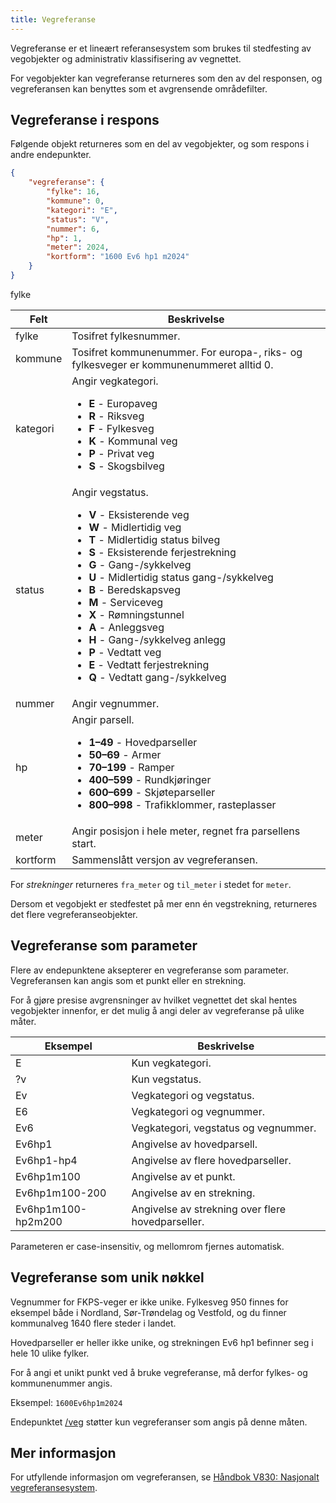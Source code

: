 ```yaml
---
title: Vegreferanse
---
```


Vegreferanse er et lineært referansesystem som brukes til stedfesting av vegobjekter og administrativ klassifisering av vegnettet.

For vegobjekter kan vegreferanse returneres som den av del responsen, og vegreferansen kan benyttes som et avgrensende områdefilter.

## Vegreferanse i respons

Følgende objekt returneres som en del av vegobjekter, og som respons i andre endepunkter.

```json
{
    "vegreferanse": {
        "fylke": 16,
        "kommune": 0,
        "kategori": "E",
        "status": "V",
        "nummer": 6,
        "hp": 1,
        "meter": 2024,
        "kortform": "1600 Ev6 hp1 m2024"
    }
}
```

<tbody>
<tr>
<td>fylke</td>
<table>
    <thead>
    <tr>
        <th>Felt</th>
        <th>Beskrivelse</th>
    </tr>
    </thead>
    <tbody>
    <tr>
        <td>fylke</td>
        <td>Tosifret fylkesnummer.</td>
    </tr>
    <tr>
        <td>kommune</td>
        <td>Tosifret kommunenummer.
            For europa-, riks- og fylkesveger er kommunenummeret alltid 0.</td>
    </tr>
    <tr>
        <td>kategori</td>
        <td>Angir vegkategori.
            <ul>
                <li><b>E</b> - Europaveg</li>
                <li><b>R</b> - Riksveg</li>
                <li><b>F</b> - Fylkesveg</li>
                <li><b>K</b> - Kommunal veg</li>
                <li><b>P</b> - Privat veg</li>
                <li><b>S</b> - Skogsbilveg</li>
            </ul>
        </td>
    </tr>
    <tr>
        <td>status</td>
        <td>Angir vegstatus.
            <ul>
                <li><b>V</b> - Eksisterende veg</li>
                <li><b>W</b> - Midlertidig veg</li>
                <li><b>T</b> - Midlertidig status bilveg</li>
                <li><b>S</b> - Eksisterende ferjestrekning</li>
                <li><b>G</b> - Gang-/sykkelveg</li>
                <li><b>U</b> - Midlertidig status gang-/sykkelveg</li>
                <li><b>B</b> - Beredskapsveg</li>
                <li><b>M</b> - Serviceveg</li>
                <li><b>X</b> - Rømningstunnel</li>
                <li><b>A</b> - Anleggsveg</li>
                <li><b>H</b> - Gang-/sykkelveg anlegg</li>
                <li><b>P</b> - Vedtatt veg</li>
                <li><b>E</b> - Vedtatt ferjestrekning</li>
                <li><b>Q</b> - Vedtatt gang-/sykkelveg</li>
            </ul>
        </td>
    </tr>
    <tr>
        <td>nummer</td>
        <td>Angir vegnummer.</td>
    </tr>
    <tr>
        <td>hp</td>
        <td>Angir parsell.
            <ul>
                <li><b>1–49</b> - Hovedparseller</li>
                <li><b>50–69</b> - Armer</li>
                <li><b>70–199</b> - Ramper</li>
                <li><b>400–599</b> - Rundkjøringer</li>
                <li><b>600–699</b> - Skjøteparseller</li>
                <li><b>800–998</b> - Trafikklommer, rasteplasser</li>
            </ul>
        </td>
    </tr>
    <tr>
        <td>meter</td>
        <td>Angir posisjon i hele meter, regnet fra parsellens start.</td>
    </tr>
    <tr>
        <td>kortform</td>
        <td>Sammenslått versjon av vegreferansen.</td>
    </tr>
    </tbody>
</table>

For _strekninger_ returneres `fra_meter` og `til_meter` i stedet for `meter`.

Dersom et vegobjekt er stedfestet på mer enn én vegstrekning, returneres det flere vegreferanseobjekter.

## Vegreferanse som parameter

Flere av endepunktene aksepterer en vegreferanse som parameter. Vegreferansen kan angis som et punkt eller en strekning.

For å gjøre presise avgrensninger av hvilket vegnettet det skal hentes vegobjekter innenfor, er det mulig å angi deler av vegreferanse på ulike måter.

<table>
<thead>
<tr>
<th>Eksempel</th>
<th>Beskrivelse</th>
</tr>
</thead>
<tbody>
<tr>
<td>E</td>
<td>Kun vegkategori.</td>
</tr>
<tr>
<td>?v</td>
<td>Kun vegstatus.</td>
</tr>
<tr>
<td>Ev</td>
<td>Vegkategori og vegstatus.</td>
</tr>
<tr>
<td>E6</td>
<td>Vegkategori og vegnummer.</td>
</tr>
<tr>
<td>Ev6</td>
<td>Vegkategori, vegstatus og vegnummer.</td>
</tr>
<tr>
<td>Ev6hp1</td>
<td>Angivelse av hovedparsell.</td>
</tr>
<tr>
<td>Ev6hp1-hp4</td>
<td>Angivelse av flere hovedparseller.</td>
</tr>
<tr>
<td>Ev6hp1m100</td>
<td>Angivelse av et punkt.</td>
</tr>
<tr>
<td>Ev6hp1m100-200</td>
<td>Angivelse av en strekning.</td>
</tr>
<tr>
<td>Ev6hp1m100-hp2m200</td>
<td>Angivelse av strekning over flere hovedparseller.</td>
</tr>
</tbody>
</table>

Parameteren er case-insensitiv, og mellomrom fjernes automatisk.


## Vegreferanse som unik nøkkel

Vegnummer for FKPS-veger er ikke unike. Fylkesveg 950 finnes for eksempel både i Nordland, Sør-Trøndelag og Vestfold, og du finner kommunalveg 1640 flere steder i landet.

Hovedparseller er heller ikke unike, og strekningen Ev6 hp1 befinner seg i hele 10 ulike fylker.

For å angi et unikt punkt ved å bruke vegreferanse, må derfor fylkes- og kommunenummer angis.

Eksempel: `1600Ev6hp1m2024`

Endepunktet [/veg](#/get/veg) støtter kun vegreferanser som angis på denne måten.


## Mer informasjon

For utfyllende informasjon om vegreferansen, se [Håndbok V830: Nasjonalt vegreferansesystem](http://www.vegvesen.no/_attachment/61505).

